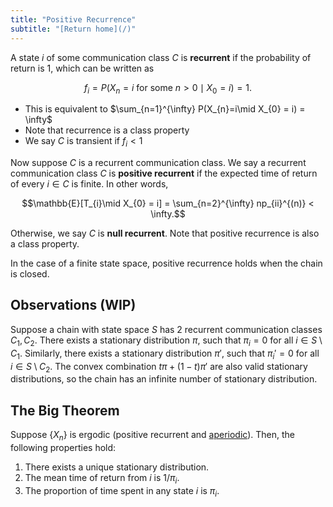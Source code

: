 ```yaml
---
title: "Positive Recurrence"
subtitle: "[Return home](/)"
---
```


A state $i$ of some communication class $C$ is **recurrent** if
the probability of return is 1, which can be written as

$$f_{i} = P(X_{n} = i \text{ for some } n > 0\mid X_{0} = i) = 1.$$

- This is equivalent to $\sum_{n=1}^{\infty} P(X_{n}=i\mid X_{0} = i) = \infty$
- Note that recurrence is a class property
- We say $C$ is transient if $f_i < 1$

Now suppose $C$ is a recurrent communication class.
We say a recurrent communication class $C$ is **positive recurrent** if
the expected time of return of every $i\in{C}$ is finite. In other words,

$$\mathbb{E}[T_{i}\mid X_{0} = i]
= \sum_{n=2}^{\infty} np_{ii}^{(n)} < \infty.$$

Otherwise, we say $C$ is **null recurrent**.
Note that positive recurrence is also a class property.

In the case of a finite state space,
positive recurrence holds when the chain is closed.

## Observations (WIP)

Suppose a chain with state space $S$ has 2 recurrent communication classes $C_{1}, C_{2}$.
There exists a stationary distribution $\pi$, such that $\pi_{i} = 0$ for all $i\in S\setminus C_{1}$.
Similarly, there exists a stationary distribution $\pi'$, such that $\pi_{i}' = 0$
for all $i\in S\setminus C_{2}$.
The convex combination $t\pi + (1-t)\pi'$ are also valid stationary distributions,
so the chain has an infinite number of stationary distribution.

## The Big Theorem

Suppose $\{X_{n}\}$ is ergodic (positive recurrent and [aperiodic](/content/math303/markov_chain.html#period)).
Then, the following properties hold:

1. There exists a unique stationary distribution.
2. The mean time of return from $i$ is $1/\pi_{i}$.
3. The proportion of time spent in any state $i$ is $\pi_{i}$.
